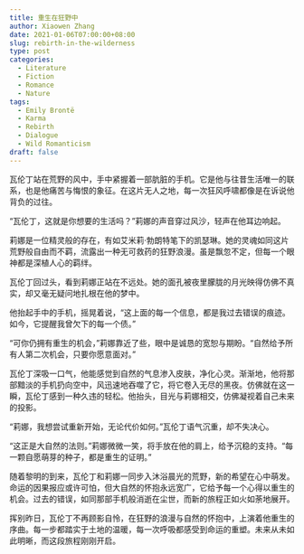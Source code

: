 ```yaml
---
title: 重生在狂野中
author: Xiaowen Zhang
date: 2021-01-06T07:00:00+08:00
slug: rebirth-in-the-wilderness
type: post
categories:
  - Literature
  - Fiction
  - Romance
  - Nature
tags:
  - Emily Brontë
  - Karma
  - Rebirth
  - Dialogue
  - Wild Romanticism
draft: false
---
```


瓦伦丁站在荒野的风中，手中紧握着一部肮脏的手机。它是他与往昔生活唯一的联系，也是他痛苦与悔恨的象征。在这片无人之地，每一次狂风呼啸都像是在诉说他背负的过往。

“瓦伦丁，这就是你想要的生活吗？”莉娜的声音穿过风沙，轻声在他耳边响起。

莉娜是一位精灵般的存在，有如艾米莉·勃朗特笔下的凯瑟琳。她的灵魂如同这片荒野般自由而不羁，流露出一种无可救药的狂野浪漫。虽是飘忽不定，但每一个眼神都是深植人心的羁绊。

瓦伦丁回过头，看到莉娜正站在不远处。她的面孔被夜里朦胧的月光映得仿佛不真实，却又毫无疑问地扎根在他的梦中。

他抬起手中的手机，摇晃着说，“这上面的每一个信息，都是我过去错误的痕迹。如今，它提醒我曾欠下的每一个债。”

“可你仍拥有重生的机会，”莉娜靠近了些，眼中是诚恳的宽恕与期盼。“自然给予所有人第二次机会，只要你愿意面对。”

瓦伦丁深吸一口气，他能感觉到自然的气息渗入皮肤，净化心灵。渐渐地，他将那部黯淡的手机扔向空中，风迅速地吞噬了它，将它卷入无尽的黑夜。仿佛就在这一瞬，瓦伦丁感到一种久违的轻松。他抬头，目光与莉娜相交，仿佛凝视着自己未来的投影。

“莉娜，我想尝试重新开始，无论代价如何。”瓦伦丁语气沉重，却不失决心。

“这正是大自然的法则。”莉娜微微一笑，将手放在他的肩上，给予沉稳的支持。“每一颗自愿萌芽的种子，都是重生的证明。”

随着黎明的到来，瓦伦丁和莉娜一同步入沐浴晨光的荒野，新的希望在心中萌发。命运的因果报应或许可怕，但大自然的怀抱永远宽广，它给予每一个心得以重生的机会。过去的错误，如同那部手机般消逝在尘世，而新的旅程正如火如荼地展开。

挥别昨日，瓦伦丁不再顾影自怜，在狂野的浪漫与自然的怀抱中，上演着他重生的序曲。每一步都踏实于土地的温暖，每一次呼吸都感受到命运的重塑。未来从未如此明晰，而这段旅程刚刚开启。